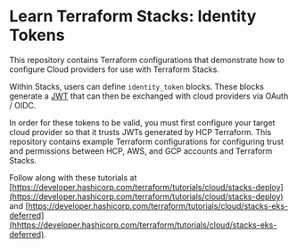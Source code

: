 # Learn Terraform Stacks: Identity Tokens

This repository contains Terraform configurations that demonstrate how to
configure Cloud providers for use with Terraform Stacks.

Within Stacks, users can define `identity_token` blocks. These blocks generate a
[JWT](https://jwt.io/) that can then be exchanged with cloud providers via OAuth
/ OIDC.

In order for these tokens to be valid, you must first configure your target
cloud provider so that it trusts JWTs generated by HCP Terraform. This
repository contains example Terraform configurations for configuring trust and
permissions between HCP, AWS, and GCP accounts and Terraform Stacks.

Follow along with these tutorials at
[https://developer.hashicorp.com/terraform/tutorials/cloud/stacks-deploy](https://developer.hashicorp.com/terraform/tutorials/cloud/stacks-deploy)
and
[https://developer.hashicorp.com/terraform/tutorials/cloud/stacks-eks-deferred](hhttps://developer.hashicorp.com/terraform/tutorials/cloud/stacks-eks-deferred).
